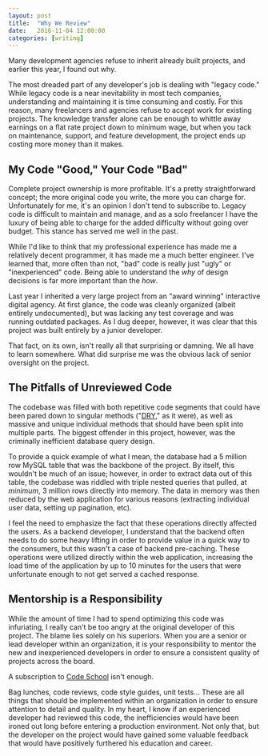 ```yaml
---
layout: post
title:  "Why We Review"
date:   2016-11-04 12:00:00
categories: [writing]
---
```

Many development agencies refuse to inherit already built projects, and earlier this year, I found out why.

The most dreaded part of any developer's job is dealing with "legacy code." While legacy code is a near inevitability in most tech companies, understanding and maintaining it is time consuming and costly. For this reason, many freelancers and agencies refuse to accept work for existing projects. The knowledge transfer alone can be enough to whittle away earnings on a flat rate project down to minimum wage, but when you tack on maintenance, support, and feature development, the project ends up costing more money than it makes.

## My Code "Good," Your Code "Bad"

Complete project ownership is more profitable. It's a pretty straightforward concept; the more original code you write, the more you can charge for. Unfortunately for me, it's an opinion I don't tend to subscribe to. Legacy code is difficult to maintain and manage, and as a solo freelancer I have the luxury of being able to charge for the added difficulty without going over budget.
This stance has served me well in the past.

While I'd like to think that my professional experience has made me a relatively decent programmer, it has made me a much better engineer. I've learned that, more often than not, "bad" code is really just "ugly" or "inexperienced" code. Being able to understand the _why_ of design decisions is far more important than the _how_.

Last year I inherited a very large project from an "award winning" interactive digital agency. At first glance, the code was cleanly organized (albeit entirely undocumented), but was lacking any test coverage and was running outdated packages. As I dug deeper, however, it was clear that this project was built entirely by a junior developer.

That fact, on its own, isn't really all that surprising or damning. We all have to learn somewhere. What did surprise me was the obvious lack of senior oversight on the project.

## The Pitfalls of Unreviewed Code

The codebase was filled with both repetitive code segments that could have been pared down to singular methods ("[DRY](https://en.wikipedia.org/wiki/Don%27t_repeat_yourself)," as it were), as well as massive and unique individual methods that should have been split into multiple parts. The biggest offender in this project, however, was the criminally inefficient database query design.

To provide a quick example of what I mean, the database had a 5 million row MySQL table that was the backbone of the project. By itself, this wouldn't be much of an issue; however, in order to extract data out of this table, the codebase was riddled with triple nested queries that pulled, at _minimum_, 3 million rows directly into memory. The data in memory was then reduced by the web application for various reasons (extracting individual user data, setting up pagination, etc).

I feel the need to emphasize the fact that these operations directly affected the users. As a backend developer, I understand that the backend often needs to do some heavy lifting in order to provide value in a quick way to the consumers, but this wasn't a case of backend pre-caching. These operations were utilized directly within the web application, increasing the load time of the application by up to 10 minutes for the users that were unfortunate enough to not get served a cached response.

## Mentorship is a Responsibility

While the amount of time I had to spend optimizing this code was infuriating, I really can't be too angry at the original developer of this project. The blame lies solely on his superiors. When you are a senior or lead developer within an organization, it is your responsibility to mentor the new and inexperienced developers in order to ensure a consistent quality of projects across the board.

A subscription to [Code School](https://www.codeschool.com/) isn't enough.

Bag lunches, code reviews, code style guides, unit tests... These are all things that should be implemented within an organization in order to ensure attention to detail and quality. In my heart, I know if an experienced developer had reviewed this code, the inefficiencies would have been ironed out long before entering a production environment. Not only that, but the developer on the project would have gained some valuable feedback that would have positively furthered his education and career.
